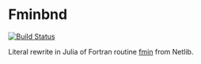# Fminbnd

[![Build Status](https://github.com/kagalenko-m-b/Fminbnd.jl/actions/workflows/CI.yml/badge.svg?branch=master)](https://github.com/kagalenko-m-b/Fminbnd.jl/actions/workflows/CI.yml?query=branch%3Amaster)

Literal rewrite in Julia of Fortran routine [fmin](http://www.netlib.org/fmm/fmin.f)
from Netlib.
